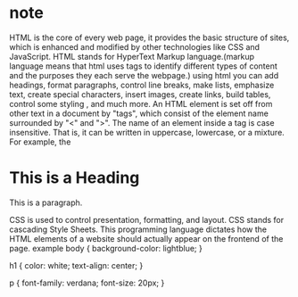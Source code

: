 # note

HTML is the core of every web page, it provides the basic structure of sites, which is enhanced and modified by other technologies like CSS and JavaScript.
HTML stands for HyperText Markup language.(markup language means that html uses tags to identify different types of content and the purposes they each serve the webpage.)
using html you can add headings, format paragraphs, control line breaks, make lists, emphasize text, create special characters, insert images, create links, build tables, control some styling , and much more.
An HTML element is set off from other text in a document by "tags", which consist of the element name surrounded by "<" and ">". The name of an element inside a tag is case insensitive. That is, it can be written in uppercase, lowercase, or a mixture. For example, the <title> tag can be written as <Title>, <TITLE>, or in any other way. However, the convention and recommended practice is to write tags in lowercase.
example
<!DOCTYPE html>
<html>
<head>
<title>Page Title</title>
</head>
<body>

<h1>This is a Heading</h1>
<p>This is a paragraph.</p>

</body>
</html>
CSS is used to control presentation, formatting, and layout.
CSS stands for cascading Style Sheets. This programming language dictates how the HTML elements of a website should actually appear on the frontend of the page.
example
body {
  background-color: lightblue;
}

h1 {
  color: white;
  text-align: center;
}

p {
  font-family: verdana;
  font-size: 20px;
}

